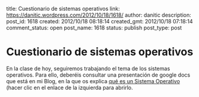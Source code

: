 title: Cuestionario de sistemas operativos
link: https://danitic.wordpress.com/2012/10/18/1618/
author: danitic
description: 
post_id: 1618
created: 2012/10/18 08:18:14
created_gmt: 2012/10/18 07:18:14
comment_status: open
post_name: 1618
status: publish
post_type: post

# Cuestionario de sistemas operativos

En la clase de hoy, seguiremos trabajando el tema de los sistemas operativos. Para ello, deberéis consultar una presentación de google docs que está en mi Blog, en la que os explica [qué es un Sistema Operativo](http://danitic.wordpress.com/2011/09/19/sistemas-operativos-definicion-clasificacion-y-funciones/) (hacer clic en el enlace de la izquierda para abrirlo.